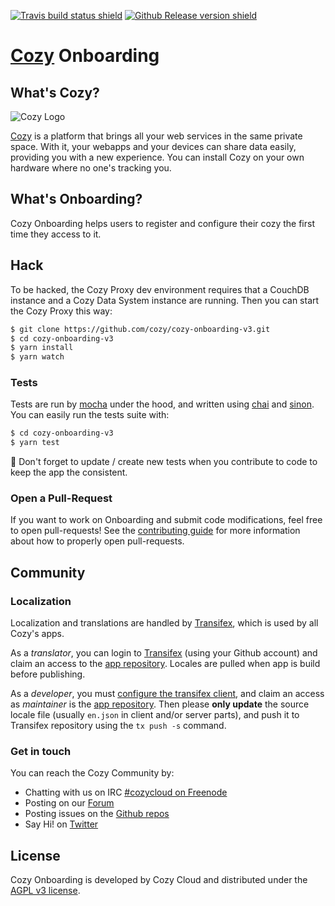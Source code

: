 [![Travis build status shield](https://img.shields.io/travis/cozy/cozy-onboarding-v3/master.svg)](https://travis-ci.org/cozy/cozy-onboarding-v3)
[![Github Release version shield](https://img.shields.io/github/tag/cozy/cozy-onboarding-v3.svg)](https://github.com/cozy/cozy-onboarding-v3/releases)


[Cozy] Onboarding
=======================


What's Cozy?
------------

![Cozy Logo](https://cdn.rawgit.com/cozy/cozy-guidelines/master/templates/cozy_logo_small.svg)

[Cozy] is a platform that brings all your web services in the same private space.  With it, your webapps and your devices can share data easily, providing you with a new experience. You can install Cozy on your own hardware where no one's tracking you.


What's Onboarding?
------------------

Cozy Onboarding helps users to register and configure their cozy the first time they access to it.


## Hack

To be hacked, the Cozy Proxy dev environment requires that a CouchDB instance
and a Cozy Data System instance are running. Then you can start the Cozy Proxy
this way:

```sh
$ git clone https://github.com/cozy/cozy-onboarding-v3.git
$ cd cozy-onboarding-v3
$ yarn install
$ yarn watch
```

### Tests

Tests are run by [mocha] under the hood, and written using [chai] and [sinon]. You can easily run the tests suite with:

```sh
$ cd cozy-onboarding-v3
$ yarn test
```

:pushpin: Don't forget to update / create new tests when you contribute to code to keep the app the consistent.


### Open a Pull-Request

If you want to work on Onboarding and submit code modifications, feel free to open pull-requests! See the [contributing guide][contribute] for more information about how to properly open pull-requests.


Community
---------

### Localization

Localization and translations are handled by [Transifex][tx], which is used by all Cozy's apps.

As a _translator_, you can login to [Transifex][tx-signin] (using your Github account) and claim an access to the [app repository][tx-app]. Locales are pulled when app is build before publishing.

As a _developer_, you must [configure the transifex client][tx-client], and claim an access as _maintainer_ is the [app repository][tx-app]. Then please **only update** the source locale file (usually `en.json` in client and/or server parts), and push it to Transifex repository using the `tx push -s` command.


### Get in touch

You can reach the Cozy Community by:

- Chatting with us on IRC [#cozycloud on Freenode][freenode]
- Posting on our [Forum][forum]
- Posting issues on the [Github repos][github]
- Say Hi! on [Twitter][twitter]


License
-------

Cozy Onboarding is developed by Cozy Cloud and distributed under the [AGPL v3 license][agpl-3.0].



[cozy]: https://cozy.io "Cozy Cloud"
[setup]: https://dev.cozy.io/#set-up-the-development-environment "Cozy dev docs: Set up the Development Environment"
[yarn]: https://yarnpkg.com/
[yarn-install]: https://yarnpkg.com/en/docs/install
[agpl-3.0]: https://www.gnu.org/licenses/agpl-3.0.html
[contribute]: CONTRIBUTING.md
[tx]: https://www.transifex.com/cozy/
[tx-signin]: https://www.transifex.com/signin/
[tx-app]: https://www.transifex.com/cozy/cozy-onboarding-v3/dashboard/
[tx-client]: http://docs.transifex.com/client/
[freenode]: http://webchat.freenode.net/?randomnick=1&channels=%23cozycloud&uio=d4
[forum]: https://forum.cozy.io/
[github]: https://github.com/cozy/
[twitter]: https://twitter.com/mycozycloud
[nvm]: https://github.com/creationix/nvm
[ndenv]: https://github.com/riywo/ndenv
[cozy-dev]: https://github.com/cozy/cozy-dev/
[mocha]: https://mochajs.org/
[chai]: http://chaijs.com/
[sinon]: http://sinonjs.org/
[checkbox]: https://help.github.com/articles/basic-writing-and-formatting-syntax/#task-lists
